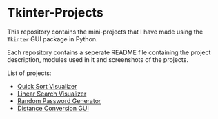 # Tkinter-Projects
This repository contains the mini-projects that I have made using the `Tkinter` GUI package in Python.

Each repository contains a seperate README file containing the project description, modules used in it and screenshots of the projects. 

List of projects:
- [Quick Sort Visualizer](https://github.com/tanvi355/Tkinter-Projects/tree/main/Quick%20Sort%20Visualizer)
- [Linear Search Visualizer](https://github.com/tanvi355/Tkinter-Projects/tree/main/Linear%20Search%20Visualizer)
- [Random Password Generator](https://github.com/tanvi355/Tkinter-Projects/tree/main/Random%20Password%20Generator)
- [Distance Conversion GUI](https://github.com/tanvi355/Tkinter-Projects/tree/main/Distance%20Conversion%20GUI)
